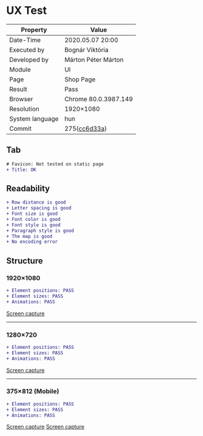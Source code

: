 ﻿
# UX Test

| Property | Value |
| -- | -- |
| Date-Time | 2020.05.07 20:00 |
| Executed by | Bognár Viktória|
| Developed by | Márton Péter Márton |
| Module | UI |
| Page | Shop Page |
| Result | Pass |
| Browser | Chrome 80.0.3987.149  |
| Resolution | 1920×1080 |
| System language | hun |
| Commit | 275([cc6d33a](https://github.com/dombidav/afp2_web/commit/f6bc3907227386a59b0125c458b9ba4e373d60be)) |

## Tab
```diff
# Favicon: Not tested on static page
+ Title: OK
```

## Readability

```diff
+ Row distance is good
+ Letter spacing is good
+ Font size is good
+ Font color is good
+ Font style is good
+ Paragraph style is good
+ The map is good
+ No encoding error
```

## Structure

### 1920×1080

```diff
+ Element positions: PASS
+ Element sizes: PASS
+ Animations: PASS
```
[Screen capture](https://github.com/dombidav/afp2_web/raw/master/test/UX/Shop_2020-05-07/shop1080p.png)

---

### 1280×720

```diff
+ Element positions: PASS
+ Element sizes: PASS
+ Animations: PASS
```

[Screen capture](https://github.com/dombidav/afp2_web/raw/master/test/UX/Shop_2020-05-07/shop720p.png)

---

### 375×812 (Mobile)

```diff
+ Element positions: PASS
+ Element sizes: PASS
+ Animations: PASS
```
[Screen capture](https://github.com/dombidav/afp2_web/raw/master/test/UX/Shop_2020-05-07/shoplandscape.png)
[Screen capture](https://github.com/dombidav/afp2_web/raw/master/test/UX/Shop_2020-05-07/shopportrait.png)

